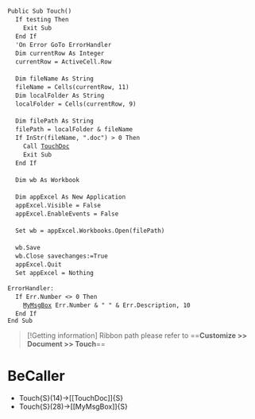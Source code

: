 &nbsp;  &nbsp;  &nbsp;  &nbsp;  
`Public Sub Touch()`  
&nbsp;&nbsp;&nbsp;&nbsp;`If testing Then`  
&nbsp;&nbsp;&nbsp;&nbsp;&nbsp;&nbsp;&nbsp;&nbsp;`Exit Sub`  
&nbsp;&nbsp;&nbsp;&nbsp;`End If`  
&nbsp;&nbsp;&nbsp;&nbsp;`'On Error GoTo ErrorHandler`  
&nbsp;&nbsp;&nbsp;&nbsp;`Dim currentRow As Integer`  
&nbsp;&nbsp;&nbsp;&nbsp;`currentRow = ActiveCell.Row`  
&nbsp;  &nbsp;  &nbsp;  &nbsp;  
&nbsp;&nbsp;&nbsp;&nbsp;`Dim fileName As String`  
&nbsp;&nbsp;&nbsp;&nbsp;`fileName = Cells(currentRow, 11)`  
&nbsp;&nbsp;&nbsp;&nbsp;`Dim localFolder As String`  
&nbsp;&nbsp;&nbsp;&nbsp;`localFolder = Cells(currentRow, 9)`  
&nbsp;  &nbsp;  &nbsp;  &nbsp;  
&nbsp;&nbsp;&nbsp;&nbsp;`Dim filePath As String`  
&nbsp;&nbsp;&nbsp;&nbsp;`filePath = localFolder & fileName`  
&nbsp;&nbsp;&nbsp;&nbsp;`If InStr(fileName, ".doc") > 0 Then`  
&nbsp;&nbsp;&nbsp;&nbsp;&nbsp;&nbsp;&nbsp;&nbsp;`Call `[`TouchDoc`](TouchDoc)  
&nbsp;&nbsp;&nbsp;&nbsp;&nbsp;&nbsp;&nbsp;&nbsp;`Exit Sub`  
&nbsp;&nbsp;&nbsp;&nbsp;`End If`  
&nbsp;  &nbsp;  &nbsp;  &nbsp;  
&nbsp;&nbsp;&nbsp;&nbsp;`Dim wb As Workbook`  
&nbsp;  &nbsp;  &nbsp;  &nbsp;  
&nbsp;&nbsp;&nbsp;&nbsp;`Dim appExcel As New Application`  
&nbsp;&nbsp;&nbsp;&nbsp;`appExcel.Visible = False`  
&nbsp;&nbsp;&nbsp;&nbsp;`appExcel.EnableEvents = False`  
&nbsp;  &nbsp;  &nbsp;  &nbsp;  
&nbsp;&nbsp;&nbsp;&nbsp;`Set wb = appExcel.Workbooks.Open(filePath)`  
&nbsp;  &nbsp;  &nbsp;  &nbsp;  
&nbsp;&nbsp;&nbsp;&nbsp;`wb.Save`  
&nbsp;&nbsp;&nbsp;&nbsp;`wb.Close savechanges:=True`  
&nbsp;&nbsp;&nbsp;&nbsp;`appExcel.Quit`  
&nbsp;&nbsp;&nbsp;&nbsp;`Set appExcel = Nothing`  
&nbsp;  &nbsp;  &nbsp;  &nbsp;  
`ErrorHandler:`  
&nbsp;&nbsp;&nbsp;&nbsp;`If Err.Number <> 0 Then`  
&nbsp;&nbsp;&nbsp;&nbsp;&nbsp;&nbsp;&nbsp;&nbsp;[`MyMsgBox`](MyMsgBox)` Err.Number & " " & Err.Description, 10`  
&nbsp;&nbsp;&nbsp;&nbsp;`End If`  
`End Sub`  


> [!Getting information]
> Ribbon path please refer to ==**Customize >> Document >> Touch**==


# BeCaller
- Touch{S}(14)->[[TouchDoc]]{S}
- Touch{S}(28)->[[MyMsgBox]]{S}

